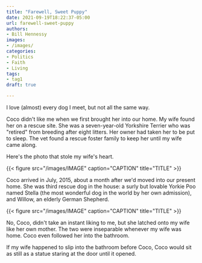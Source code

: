 ```yaml
---
title: "Farewell, Sweet Puppy"
date: 2021-09-19T18:22:37-05:00
url: farewell-sweet-puppy
authors: 
- Bill Hennessy
images: 
- /images/
categories: 
- Politics
- Faith
- Living
tags: 
- tag1
draft: true

---
```

I love (almost) every dog I meet, but not all the same way. 

Coco didn't like me when we first brought her into our home. My wife found her on a rescue site. She was a seven-year-old Yorkshire Terrier who was "retired" from breeding after eight litters. Her owner had taken her to be put to sleep. The vet found a rescue foster family to keep her until my wife came along. 

Here's the photo that stole my wife's heart.

{{< figure src="/images/IMAGE" caption="CAPTION" title="TITLE" >}}

Coco arrived in July, 2015, about a month after we'd moved into our present home. She was third rescue dog in the house: a surly but lovable Yorkie Poo named Stella (the most wonderful dog in the world by her own admission), and Willow, an elderly German Shepherd. 

{{< figure src="/images/IMAGE" caption="CAPTION" title="TITLE" >}}

No, Coco, didn't take an instant liking to me, but she latched onto my wife like her own mother. The two were inseparable whenever my wife was home. Coco even followed her into the bathroom. 

If my wife happened to slip into the bathroom before Coco, Coco would sit as still as a statue staring at the door until it opened. 

